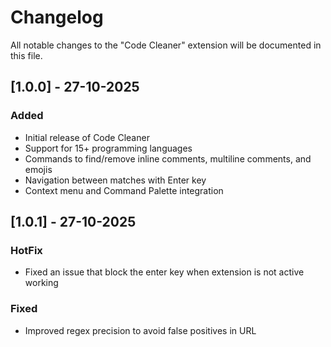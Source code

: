 # Changelog

All notable changes to the "Code Cleaner" extension will be documented in this file.

## [1.0.0] - 27-10-2025

### Added
- Initial release of Code Cleaner
- Support for 15+ programming languages
- Commands to find/remove inline comments, multiline comments, and emojis
- Navigation between matches with Enter key
- Context menu and Command Palette integration

## [1.0.1] - 27-10-2025

### HotFix
- Fixed an issue that block the enter key when extension is not active working

### Fixed
- Improved regex precision to avoid false positives in URL